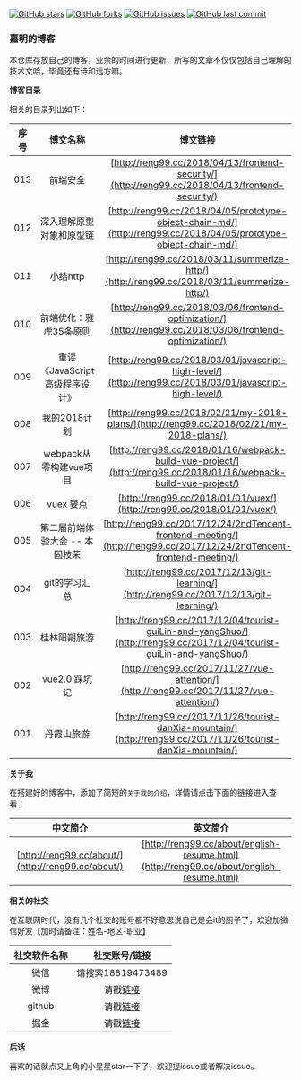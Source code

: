 [![GitHub stars](https://img.shields.io/github/stars/reng99/reng99.github.io.svg?style=flat-square)](https://github.com/reng99/reng99.github.io/stargazers)
[![GitHub forks](https://img.shields.io/github/forks/reng99/reng99.github.io.svg?style=flat-square)](https://github.com/reng99/reng99.github.io/network)
[![GitHub issues](https://img.shields.io/github/issues/reng99/reng99.github.io.svg?style=flat-square)](https://github.com/reng99/reng99.github.io/issues)
[![GitHub last commit](https://img.shields.io/github/last-commit/google/skia.svg?style=flat-square)](https://github.com/reng99/reng99.github.io)

### 嘉明的博客

本仓库存放自己的博客，业余的时间进行更新，所写的文章不仅仅包括自己理解的技术文哈，毕竟还有诗和远方嘛。

**博客目录**

相关的目录列出如下：

|序号|博文名称|博文链接|博文编写日期|
|:-----:|:-----:|:-----:|:-----:|
|013|前端安全|[http://reng99.cc/2018/04/13/frontend-security/](http://reng99.cc/2018/04/13/frontend-security/)|2018.04.13|
|012|深入理解原型对象和原型链|[http://reng99.cc/2018/04/05/prototype-object-chain-md/](http://reng99.cc/2018/04/05/prototype-object-chain-md/)|2018.04.05|
|011|小结http|[http://reng99.cc/2018/03/11/summerize-http/](http://reng99.cc/2018/03/11/summerize-http/)|2018.03.11|
|010|前端优化：雅虎35条原则|[http://reng99.cc/2018/03/06/frontend-optimization/](http://reng99.cc/2018/03/06/frontend-optimization/)|2018.03.06|
|009|重读《JavaScript高级程序设计》|[http://reng99.cc/2018/03/01/javascript-high-level/](http://reng99.cc/2018/03/01/javascript-high-level/)|2018.03.01|
|008|我的2018计划|[http://reng99.cc/2018/02/21/my-2018-plans/](http://reng99.cc/2018/02/21/my-2018-plans/)|2018.02.21|
|007|webpack从零构建vue项目|[http://reng99.cc/2018/01/16/webpack-build-vue-project/](http://reng99.cc/2018/01/16/webpack-build-vue-project/)|2018.01.16|
|006|vuex 要点|[http://reng99.cc/2018/01/01/vuex/](http://reng99.cc/2018/01/01/vuex/)|2018.01.01|
|005|第二届前端体验大会 -- 本固枝荣|[http://reng99.cc/2017/12/24/2ndTencent-frontend-meeting/](http://reng99.cc/2017/12/24/2ndTencent-frontend-meeting/)|2017.12.24|
|004|git的学习汇总|[http://reng99.cc/2017/12/13/git-learning/](http://reng99.cc/2017/12/13/git-learning/)|2017.12.13|
|003|桂林阳朔旅游|[http://reng99.cc/2017/12/04/tourist-guiLin-and-yangShuo/](http://reng99.cc/2017/12/04/tourist-guiLin-and-yangShuo/)|2017.12.04|
|002|vue2.0 踩坑记|[http://reng99.cc/2017/11/27/vue-attention/](http://reng99.cc/2017/11/27/vue-attention/)|2017.11.27|
|001|丹霞山旅游|[http://reng99.cc/2017/11/26/tourist-danXia-mountain/](http://reng99.cc/2017/11/26/tourist-danXia-mountain/)|2017.11.26|

**关于我**

在搭建好的博客中，添加了简短的`关于我的介绍`，详情请点击下面的链接进入查看：

|中文简介|英文简介|
|:-----:|:-----:|
|[http://reng99.cc/about/](http://reng99.cc/about/)|[http://reng99.cc/about/english-resume.html](http://reng99.cc/about/english-resume.html)|

**相关的社交**

在互联网时代，没有几个社交的账号都不好意思说自己是会it的厨子了，欢迎加微信好友【加时请备注：姓名-地区-职业】

|社交软件名称|社交账号/链接|
|:-----:|:-----:|
|微信|请搜索18819473489|
|微博|请戳[链接](https://weibo.com/reng99)|
|github|请戳[链接](https://github.com/reng99)|
|掘金|请戳[链接](https://juejin.im/user/5a00493f5188252c224d6475)|

**后话**

喜欢的话就点又上角的小星星star一下了，欢迎提issue或者解决issue。



